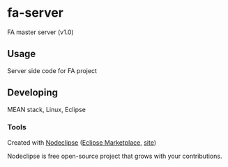 

# fa-server
FA master server (v1.0)


## Usage
Server side code for FA project


## Developing
MEAN stack, Linux, Eclipse


### Tools

Created with [Nodeclipse](https://github.com/Nodeclipse/nodeclipse-1)
 ([Eclipse Marketplace](http://marketplace.eclipse.org/content/nodeclipse), [site](http://www.nodeclipse.org))   

Nodeclipse is free open-source project that grows with your contributions.
